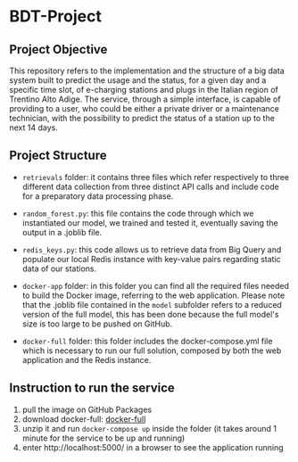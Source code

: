 # BDT-Project


## Project Objective 

This repository refers to the implementation and the structure of a big data system built to predict the usage and the status, for a given day and a specific time slot, of e-charging stations and plugs in the Italian region of Trentino Alto Adige.
The service, through a simple interface, is capable of providing to a user, who could be either a private driver or a maintenance technician, with the possibility to predict the status of a station up to the next 14 days.


## Project Structure 

- `retrievals` folder: it contains three files which refer respectively to three different data collection from three distinct API calls and include code for a preparatory data processing phase.

- `random_forest.py`: this file contains the code through which we instantiated our model, we trained and tested it, eventually saving the output in a .joblib file. 

- `redis_keys.py`: this code allows us to retrieve data from Big Query and populate our local Redis instance with key-value pairs regarding static data of our stations. 

- `docker-app` folder: in this folder you can find all the required files needed to build the Docker image, referring to the web application. Please note that the .joblib file contained in the `model` subfolder refers to a reduced version of the full model, this has been done because the full model's size is too large to be pushed on GitHub.

- `docker-full` folder: this folder includes the docker-compose.yml file which is necessary to run our full solution, composed by both the web application and the Redis instance.


## Instruction to run the service

1. pull the image on GitHub Packages 
2. download docker-full: [docker-full](https://downgit.github.io/#/home?url=https://github.com/GiulioMat/BDT-Project/tree/main/docker-full)
3. unzip it and run `docker-compose up` inside the folder (it takes around 1 minute for the service to be up and running)
4. enter http://localhost:5000/ in a browser to see the application running

